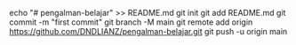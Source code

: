 echo "# pengalman-belajar" >> README.md
  git init
  git add README.md
  git commit -m "first commit"
  git branch -M main
  git remote add origin https://github.com/DNDLIANZ/pengalman-belajar.git
  git push -u origin main

